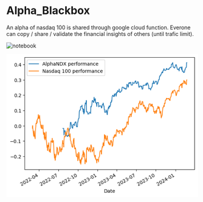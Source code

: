 # Alpha_Blackbox
An alpha of nasdaq 100 is shared through google cloud function. Everone can copy / share / validate the financial insights of others (until trafic limit).

![notebook](https://colab.research.google.com/github/tcn1john/Alpha_Blackbox/blob/main/NDX_next_day_alpha.ipynb)


![performance](https://raw.githubusercontent.com/tcn1john/Alpha_Blackbox/main/performance.png)
